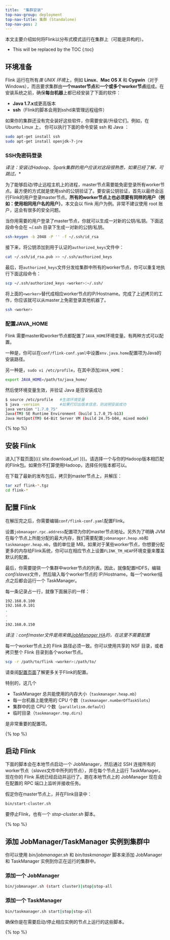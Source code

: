 ```yaml
---
title:  "集群安装"
top-nav-group: deployment
top-nav-title: 集群 (Standalone)
top-nav-pos: 2
---
```

<!--
Licensed to the Apache Software Foundation (ASF) under one
or more contributor license agreements.  See the NOTICE file
distributed with this work for additional information
regarding copyright ownership.  The ASF licenses this file
to you under the Apache License, Version 2.0 (the
"License"); you may not use this file except in compliance
with the License.  You may obtain a copy of the License at

  http://www.apache.org/licenses/LICENSE-2.0

Unless required by applicable law or agreed to in writing,
software distributed under the License is distributed on an
"AS IS" BASIS, WITHOUT WARRANTIES OR CONDITIONS OF ANY
KIND, either express or implied.  See the License for the
specific language governing permissions and limitations
under the License.
-->

本文主要介绍如何将Flink以分布式模式运行在集群上（可能是异构的）。

* This will be replaced by the TOC
{:toc}

## 环境准备

Flink 运行在所有*类 UNIX 环境*上，例如 **Linux**、**Mac OS X** 和 **Cygwin**（对于Windows），而且要求集群由**一个master节点**和**一个或多个worker节点**组成。在安装系统之前，确保**每台机器**上都已经安装了下面的软件：

- **Java 1.7.x**或更高版本
- **ssh**（Flink的脚本会用到sshd来管理远程组件）

如果你的集群还没有完全装好这些软件，你需要安装/升级它们。例如，在 Ubuntu Linux 上， 你可以执行下面的命令安装 ssh 和 Java ：

```bash
sudo apt-get install ssh 
sudo apt-get install openjdk-7-jre
```


### SSH免密码登录

*译注：安装过Hadoop、Spark集群的用户应该对这段很熟悉，如果已经了解，可跳过。**

为了能够启动/停止远程主机上的进程，master节点需要能免密登录所有worker节点。最方便的方式就是使用ssh的公钥验证了。要安装公钥验证，首先以最终会运行Flink的用户登录master节点。**所有的worker节点上也必须要有同样的用户（例如：使用相同用户名的用户）**。本文会以 flink 用户为例。非常不建议使用 root 账户，这会有很多的安全问题。

当你用需要的用户登录了master节点，你就可以生成一对新的公钥/私钥。下面这段命令会在 ~/.ssh 目录下生成一对新的公钥/私钥。

```bash
ssh-keygen -b 2048 -P '' -f ~/.ssh/id_rsa
```

接下来，将公钥添加到用于认证的`authorized_keys`文件中：

```bash
cat ~/.ssh/id_rsa.pub >> ~/.ssh/authorized_keys
```

最后，将`authorized_keys`文件分发给集群中所有的worker节点，你可以重复地执行下面这段命令：

```bash
scp ~/.ssh/authorized_keys <worker>:~/.ssh/
```

将上面的`<worker>`替代成相应worker节点的IP/Hostname。完成了上述拷贝的工作，你应该就可以从master上免密登录其他机器了。

```bash
ssh <worker>
```


### 配置JAVA_HOME

Flink 需要master和worker节点都配置了`JAVA_HOME`环境变量。有两种方式可以配置。

一种是，你可以在`conf/flink-conf.yaml`中设置`env.java.home`配置项为Java的安装路径。

另一种是，`sudo vi /etc/profile`，在其中添加`JAVA_HOME`：

```bash
export JAVA_HOME=/path/to/java_home/
```

然后使环境变量生效，并验证 Java 是否安装成功

```bash
$ source /etc/profile   #生效环境变量
$ java -version         #如果打印出版本信息，则说明安装成功
java version "1.7.0_75"
Java(TM) SE Runtime Environment (build 1.7.0_75-b13)
Java HotSpot(TM) 64-Bit Server VM (build 24.75-b04, mixed mode)
```

{% top %}


## 安装 Flink

进入[下载页面]({{ site.download_url }})。请选择一个与你的Hadoop版本相匹配的Flink包。如果你不打算使用Hadoop，选择任何版本都可以。

在下载了最新的发布包后，拷贝到master节点上，并解压：

```bash
tar xzf flink-*.tgz
cd flink-*
```

## 配置 Flink

在解压完之后，你需要编辑`conf/flink-conf.yaml`配置Flink。

设置`jobmanager.rpc.address`配置项为你的master节点地址。另外为了明确 JVM 在每个节点上所能分配的最大内存，我们需要配置`jobmanager.heap.mb`和`taskmanager.heap.mb`，值的单位是 MB。如果对于某些worker节点，你想要分配更多的内存给Flink系统，你可以在相应节点上设置`FLINK_TM_HEAP`环境变量来覆盖默认的配置。

最后，你需要提供一个集群中worker节点的列表。因此，就像配置HDFS，编辑*conf/slaves*文件，然后输入每个worker节点的 IP/Hostname。每一个worker结点之后都会运行一个 TaskManager。

每一条记录占一行，就像下面展示的一样：

```bash
192.168.0.100
192.168.0.101
.
.
.
192.168.0.150
```

*译注：conf/master文件是用来做[JobManager HA](setup/jobmanager_high_availability.html)的，在这里不需要配置*

每一个worker节点上的 Flink 路径必须一致。你可以使用共享的 NSF 目录，或者拷贝整个 Flink 目录到各个worker节点。

```bash
scp -r /path/to/flink <worker>:/path/to/
```

请查阅[配置页面](config.html)了解更多关于Flink的配置。

特别的，这几个

- TaskManager 总共能使用的内存大小（`taskmanager.heap.mb`）
- 每一台机器上能使用的 CPU 个数（`taskmanager.numberOfTaskSlots`）
- 集群中的总 CPU 个数（`parallelism.default`）
- 临时目录（`taskmanager.tmp.dirs`）

是非常重要的配置项。

{% top %}


## 启动 Flink

下面的脚本会在本地节点启动一个 JobManager，然后通过 SSH 连接所有的worker节点（*slaves*文件中所列的节点），并在每个节点上运行 TaskManager。现在你的 Flink 系统已经启动并运行了。跑在本地节点上的 JobManager 现在会在配置的 RPC 端口上监听并接收任务。

假定你在master节点上，并在Flink目录中：

```bash
bin/start-cluster.sh
```

要停止Flink，也有一个 *stop-cluster.sh* 脚本。

{% top %}


## 添加 JobManager/TaskManager 实例到集群中

你可以使用 *bin/jobmanager.sh* 和 *bin/taskmanager* 脚本来添加 JobManager 和 TaskManager 实例到你正在运行的集群中。

### 添加一个 JobManager

```bash
bin/jobmanager.sh (start cluster)|stop|stop-all
```

### 添加一个 TaskManager

```bash
bin/taskmanager.sh start|stop|stop-all
```

确保你是在需要启动/停止相应实例的节点上运行的这些脚本。


{% top %}
